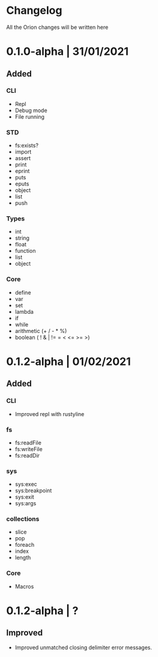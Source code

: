 # Changelog

All the Orion changes will be written here

# 0.1.0-alpha | 31/01/2021

## Added

### CLI

- Repl
- Debug mode
- File running

### STD

- fs:exists?
- import
- assert
- print
- eprint
- puts
- eputs
- object
- list
- push

### Types

- int
- string
- float
- function
- list
- object


### Core

- define
- var
- set
- lambda
- if
- while
- arithmetic (+ / - * %)
- boolean ( ! & | != = < <= >= >)

# 0.1.2-alpha | 01/02/2021

## Added

### CLI

- Improved repl with rustyline

### fs

- fs:readFile
- fs:writeFile
- fs:readDir

### sys

- sys:exec
- sys:breakpoint
- sys:exit
- sys:args

### collections

- slice
- pop
- foreach
- index
- length

### Core

- Macros

# 0.1.2-alpha | ?

## Improved

- Improved unmatched closing delimiter error messages.